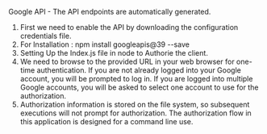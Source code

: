 Google API - The API endpoints are automatically generated.

1. First we need to enable the API by downloading the configuration credentials file.
2. For Installation : npm install googleapis@39 --save
3. Setting Up the Index.js file in node to Authorie the client.
4. We need to browse to the provided URL in your web browser for one-time authentication. If you are not already logged into your Google account, you will be prompted to log in. If you are logged into multiple Google accounts, you will be asked to select one account to use for the authorization.
5. Authorization information is stored on the file system, so subsequent executions will not prompt for authorization. The authorization flow in this application is designed for a command line use.



 
